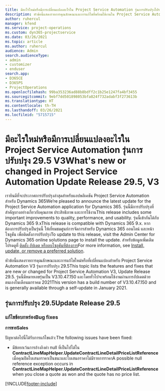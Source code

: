 ```yaml
---
title: มีอะไรใหม่หรือมีการเปลี่ยนแปลงอะไรใน Project Service Automation รุ่นการปรับปรุงโปรแกรมแก้ไขด่วน 29.5 V3
description: หัวข้อนี้แสดงรายการคุณลักษณะและการแก้ไขที่พร้อมใช้งานใน Project Service Automation รุ่นการปรับปรุงโปรแกรมแก้ไขด่วน 29.5 V3
author: ruhercul
manager: kfend
ms.service: project-operations
ms.custom: dyn365-projectservice
ms.date: 03/26/2021
ms.topic: article
ms.author: ruhercul
audience: Admin
search.audienceType:
- admin
- customizer
- enduser
search.app:
- D365CE
- D365PS
- ProjectOperations
ms.openlocfilehash: 99ba353236ad88b8bdff2c1b25e1247fa4bf3455
ms.sourcegitcommit: 9ebf7dd501898053bfa824f732adabf3f273613b
ms.translationtype: HT
ms.contentlocale: th-TH
ms.lasthandoff: 03/26/2021
ms.locfileid: "5715715"
---
```

# <a name="whats-new-or-changed-in-project-service-automation-update-release-295-v3"></a><span data-ttu-id="541f0-103">มีอะไรใหม่หรือมีการเปลี่ยนแปลงอะไรใน Project Service Automation รุ่นการปรับปรุง 29.5 V3</span><span class="sxs-lookup"><span data-stu-id="541f0-103">What's new or changed in Project Service Automation Update Release 29.5, V3</span></span>

<span data-ttu-id="541f0-104">เรายินดีที่จะประกาศการปรับปรุงล่าสุดสำหรับแอปพลิเคชัน Project Service Automation สำหรับ Dynamics 365</span><span class="sxs-lookup"><span data-stu-id="541f0-104">We’re pleased to announce the latest update for the Project Service Automation application for Dynamics 365.</span></span> <span data-ttu-id="541f0-105">รุ่นนี้มีการปรับปรุงที่สำคัญบางอย่างเกี่ยวกับคุณภาพ ประสิทธิภาพ และการใช้งาน</span><span class="sxs-lookup"><span data-stu-id="541f0-105">This release includes some important improvements to quality, performance, and usability.</span></span> <span data-ttu-id="541f0-106">รุ่นนี้เข้ากันได้กับ Dynamics 365 9.x</span><span class="sxs-lookup"><span data-stu-id="541f0-106">This release is compatible with Dynamics 365 9.x.</span></span> <span data-ttu-id="541f0-107">หากต้องการปรับปรุงเป็นรุ่นนี้ ให้เยี่ยมชมศูนย์การจัดการสำหรับ Dynamics 365 ออนไลน์ และหน้าโซลูชัน เพื่อติดตั้งการปรับปรุง</span><span class="sxs-lookup"><span data-stu-id="541f0-107">To update to this release, visit the Admin Center for Dynamics 365 online solutions page to install the update.</span></span> <span data-ttu-id="541f0-108">สำหรับข้อมูลเพิ่มเติม โปรดดูที่ [ติดตั้ง อัปเดต หรือลบโซลูชันที่ต้องการ](https://docs.microsoft.com/power-platform/admin/install-remove-preferred-solution)</span><span class="sxs-lookup"><span data-stu-id="541f0-108">For more information, see [Install, update, or remove a preferred solution](https://docs.microsoft.com/power-platform/admin/install-remove-preferred-solution).</span></span>

<span data-ttu-id="541f0-109">หัวข้อนี้แสดงรายการคุณลักษณะและการแก้ไขใหม่หรือที่เปลี่ยนแปลงสำหรับ Project Service Automation V3 รุ่นการปรับปรุง 29.5</span><span class="sxs-lookup"><span data-stu-id="541f0-109">This topic lists the features and fixes that are new or changed for Project Service Automation V3, Update Release 29.5.</span></span> <span data-ttu-id="541f0-110">รุ่นนี้มีหมายเลขรุ่นเป็น V3.10.47.150 และโดยทั่วไปจะพร้อมใช้งานผ่านการอัปเดตด้วยตนเองในเดือนมกราคม 2021</span><span class="sxs-lookup"><span data-stu-id="541f0-110">This version has a build number of V3.10.47.150 and is generally available through a self-update in January 2021.</span></span>

## <a name="update-release-295"></a><span data-ttu-id="541f0-111">รุ่นการปรับปรุง 29.5</span><span class="sxs-lookup"><span data-stu-id="541f0-111">Update Release 29.5</span></span>

### <a name="bug-fixes"></a><span data-ttu-id="541f0-112">แก้ไขข้อบกพร่อง</span><span class="sxs-lookup"><span data-stu-id="541f0-112">Bug fixes</span></span>


<span data-ttu-id="541f0-113">**การขาย**</span><span class="sxs-lookup"><span data-stu-id="541f0-113">**Sales**</span></span>

<span data-ttu-id="541f0-114">ปัญหาต่อไปนี้ได้รับการแก้ไขแล้ว:</span><span class="sxs-lookup"><span data-stu-id="541f0-114">The following issues have been fixed:</span></span>

- <span data-ttu-id="541f0-115">มีข้อยกเว้นการอ้างอิงค่า null ที่เป็นไปได้ใน **ContractLineMapHelper.UpdateContractLineDetailPriceListReference** เมื่อคุณปิดใบเสนอราคาเป็นชนะและใบเสนอราคาไม่มีรายการราคา</span><span class="sxs-lookup"><span data-stu-id="541f0-115">A possible null reference exception occurs in **ContractLineMapHelper.UpdateContractLineDetailPriceListReference** when you close a quote as won and the quote has no price list.</span></span>


[!INCLUDE[footer-include](../includes/footer-banner.md)]
